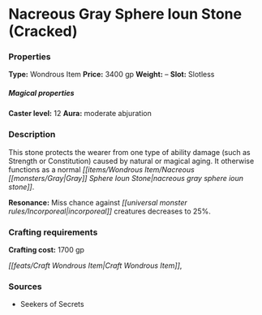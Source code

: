 ﻿---
Title: "Nacreous Gray Sphere Ioun Stone (Cracked)"
Type: "Wondrous Item"
Price: "3400 gp"
Weight: "–"
Slot: "Slotless"
Caster level: "12"
Aura: "moderate abjuration"
Description: |
  "This stone protects the wearer from one type of ability damage (such as Strength or Constitution) caused by natural or magical aging. It otherwise functions as a normal nacreous gray sphere ioun stone.
  **Resonance:** Miss chance against incorporeal creatures decreases to 25%."
Crafting cost: "1700 gp"
Sources: "['Seekers of Secrets']"
---

# Nacreous Gray Sphere Ioun Stone (Cracked)

### Properties

**Type:** Wondrous Item **Price:** 3400 gp **Weight:** – **Slot:** Slotless

##### Magical properties

**Caster level:** 12 **Aura:** moderate abjuration

### Description

This stone protects the wearer from one type of ability damage (such as Strength or Constitution) caused by natural or magical aging. It otherwise functions as a normal _[[items/Wondrous Item/Nacreous _[[monsters/Gray|Gray]]_ Sphere Ioun Stone|nacreous _gray_ sphere ioun stone]]_.

**Resonance:** Miss chance against _[[universal monster rules/Incorporeal|incorporeal]]_ creatures decreases to 25%.

### Crafting requirements

**Crafting cost:** 1700 gp

_[[feats/Craft Wondrous Item|Craft Wondrous Item]]_,

### Sources

* Seekers of Secrets